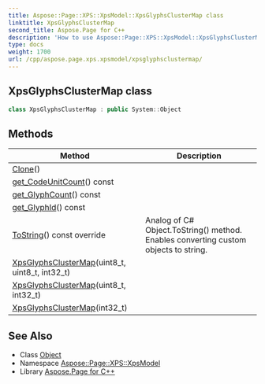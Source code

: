 ```yaml
---
title: Aspose::Page::XPS::XpsModel::XpsGlyphsClusterMap class
linktitle: XpsGlyphsClusterMap
second_title: Aspose.Page for C++
description: 'How to use Aspose::Page::XPS::XpsModel::XpsGlyphsClusterMap class in C++.'
type: docs
weight: 1700
url: /cpp/aspose.page.xps.xpsmodel/xpsglyphsclustermap/
---
```

## XpsGlyphsClusterMap class




```cpp
class XpsGlyphsClusterMap : public System::Object
```

## Methods

| Method | Description |
| --- | --- |
| [Clone](./clone/)() |  |
| [get_CodeUnitCount](./get_codeunitcount/)() const |  |
| [get_GlyphCount](./get_glyphcount/)() const |  |
| [get_GlyphId](./get_glyphid/)() const |  |
| [ToString](./tostring/)() const override | Analog of C# Object.ToString() method. Enables converting custom objects to string. |
| [XpsGlyphsClusterMap](./xpsglyphsclustermap/)(uint8_t, uint8_t, int32_t) |  |
| [XpsGlyphsClusterMap](./xpsglyphsclustermap/)(uint8_t, int32_t) |  |
| [XpsGlyphsClusterMap](./xpsglyphsclustermap/)(int32_t) |  |
## See Also

* Class [Object](../../system/object/)
* Namespace [Aspose::Page::XPS::XpsModel](../)
* Library [Aspose.Page for C++](../../)
